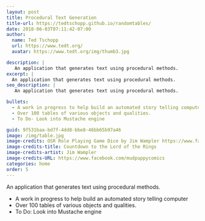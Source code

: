 ```yaml
---
layout: post
title: Procedural Text Generation
title-url: https://tedtschopp.github.io/randomtables/
date: 2018-06-03T07:11:42-07:00
author:
  name: Ted Tschopp
  url: https://www.tedt.org/
  avatar: https://www.tedt.org/img/thumb3.jpg

description: |
   An application that generates text using procedural methods. 
excerpt: |
  An application that generates text using procedural methods.
seo_description: |
   An application that generates text using procedural methods.

bullets:
  - A work in progress to help build an automated story telling computer
  - Over 100 tables of various objects and qualities. 
  - To Do- Look into Mustache engine

guid: 9f531baa-bd7f-4dd8-bbe8-46bb65b97a46
image: /img/table.jpg
image-credits: OSR Role Playing Game Dice by Jim Wampler https://www.facebook.com/mudpuppycomics
image-credits-title: Countdown to the Lord of the Rings
image-credits-artist: Jim Wampler
image-credits-URL: https://www.facebook.com/mudpuppycomics
categories: home
order: 5
---
```


An application that generates text using procedural methods.
* A work in progress to help build an automated story telling computer
* Over 100 tables of various objects and qualities. 
* To Do: Look into Mustache engine